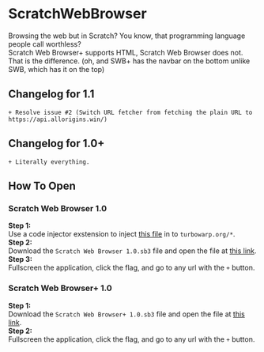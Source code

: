 # ScratchWebBrowser
Browsing the web but in Scratch? You know, that programming language people call worthless?  
Scratch Web Browser+ supports HTML, Scratch Web Browser does not. That is the difference. (oh, and SWB+ has the navbar on the bottom unlike SWB, which has it on the top)

## Changelog for 1.1
```
+ Resolve issue #2 (Switch URL fetcher from fetching the plain URL to https://api.allorigins.win/)
```
## Changelog for 1.0+
```
+ Literally everything.
```
## How To Open
### Scratch Web Browser 1.0
**Step 1:**  
Use a code injector exstension to inject [this file](https://mikedev101.github.io/turbo_networking.js) in to `turbowarp.org/*`.  
**Step 2:**  
Download the `Scratch Web Browser 1.0.sb3` file and open the file at [this link](https://turbowarp.org/editor?hqpen&fps=250&clones=Infinity&limitless&offscreen&size=640x360).  
**Step 3:**  
Fullscreen the application, click the flag, and go to any url with the `+` button.  
### Scratch Web Browser+ 1.0
**Step 1:**  
Download the `Scratch Web Browser+ 1.0.sb3` file and open the file at [this link](https://adacraft.org/studio/?hqpen&fps=250&clones=Infinity&limitless&offscreen&size=640x360).  
**Step 2:**  
Fullscreen the application, click the flag, and go to any url with the `+` button.

